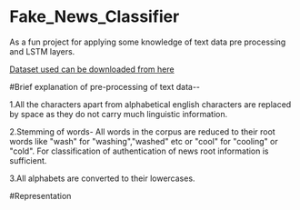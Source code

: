 # Fake_News_Classifier
As a fun project for applying some knowledge of text data pre processing and LSTM layers.


[Dataset used can be downloaded from here](https://drive.google.com/file/d/1XQGwNIaOK-kgp8Qz0SVsZih9436ogGUm/view?usp=sharing)


#Brief explanation of pre-processing of text data--

1.All the characters apart from alphabetical english characters are replaced by space as they do not carry much linguistic information.

2.Stemming of words- All words in the corpus are reduced to their root words like "wash" for "washing","washed" etc  or "cool" for "cooling" or "cold". For classification of authentication of news root information is sufficient.

3.All alphabets are converted to their lowercases.


#Representation 


